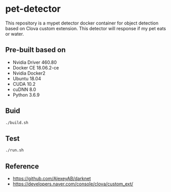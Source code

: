 # pet-detector

This repository is a mypet detector docker container for object detection based on Clova custom extension. 
This detector will response if my pet eats or water. 

## Pre-built based on
- Nvidia Driver 460.80
- Docker CE 18.06.2-ce 
- Nvidia Docker2
- Ubuntu 18.04
- CUDA 10.2  
- cuDNN 8.0  
- Python 3.6.9

## Buid 
```bash
./build.sh
```

## Test
```bash
./run.sh
```

## Reference
- https://github.com/AlexeyAB/darknet  
- https://developers.naver.com/console/clova/custom_ext/  
